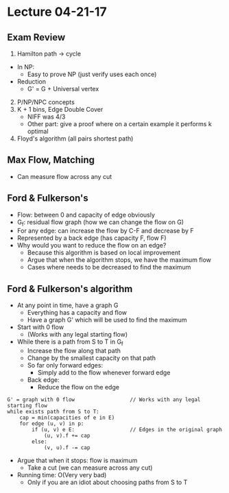 # Lecture 04-21-17

## Exam Review
1. Hamilton path -> cycle
- In NP:
    - Easy to prove NP (just verify uses each once)
- Reduction
    - G' = G + Universal vertex
2. P/NP/NPC concepts
3. K + 1 bins, Edge Double Cover
    - NIFF was 4/3
    - Other part: give a proof where on a certain example it performs k optimal
4. Floyd's algorithm (all pairs shortest path)

## Max Flow, Matching
- Can measure flow across any cut

## Ford & Fulkerson's
- Flow: between 0 and capacity of edge obviously
- G<sub>f</sub>: residual flow graph (how we can change the flow on G)
- For any edge: can increase the flow by C-F and decrease by F
- Represented by a back edge (has capacity F, flow F)
- Why would you want to reduce the flow on an edge?
    - Because this algorithm is based on local improvement
    - Argue that when the algorithm stops, we have the maximum flow
    - Cases where needs to be decreased to find the maximum

## Ford & Fulkerson's algorithm
- At any point in time, have a graph G
    - Everything has a capacity and flow
    - Have a graph G' which will be used to find the maximum
- Start with 0 flow
    - (Works with any legal starting flow)
- While there is a path from S to T in G<sub>f</sub>
    - Increase the flow along that path
    - Change by the smallest capacity on that path
    - So far only forward edges:
        - Simply add to the flow whenever forward edge
    - Back edge:
        - Reduce the flow on the edge

```
G' = graph with 0 flow                  // Works with any legal starting flow
while exists path from S to T:
    cap = min(capacities of e in E)
    for edge (u, v) in p:
        if (u, v) e E:                  // Edges in the original graph
            (u, v).f += cap
        else:
            (v, u).f -= cap

```
- Argue that when it stops: flow is maximum
    - Take a cut (we can measure across any cut)
- Running time: O(Very very bad)
    - Only if you are an idiot about choosing paths from S to T
